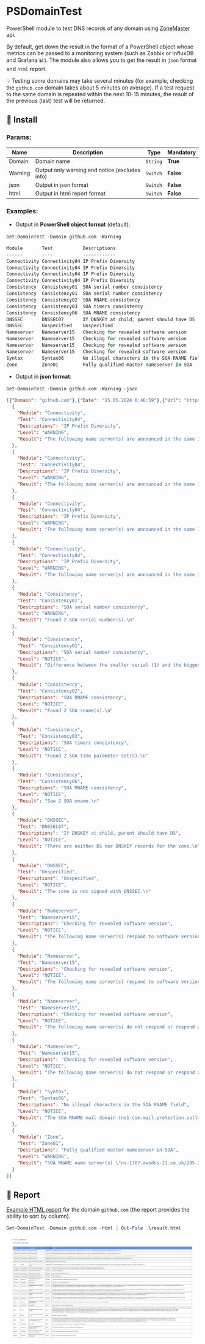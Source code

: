 # PSDomainTest

PowerShell module to test DNS records of any domain using [ZoneMaster](https://github.com/zonemaster/zonemaster) api. 

By default, get down the result in the format of a PowerShell object whose metrics can be passed to a monitoring system (such as Zabbix or InfluxDB and Grafana 📊). The module also allows you to get the result in `json` format and `html` report.

💡 Testing some domains may take several minutes (for example, checking the `github.com` domain takes about 5 minutes on average). If a test request to the same domain is repeated within the next 10-15 minutes, the result of the previous (last) test will be returned.

## 🚀 Install

### Params:

| Name    | Description                                    | Type     | Mandatory |
| ---     | ---                                            | ---      | ---       |
| Domain  | Domain name                                    | `String` | **True**  |
| Warning | Output only warning and notice (excludes info) | `Switch` | **False** |
| json    | Output in json format                          | `Switch` | **False** |
| html    | Output in html report format                   | `Switch` | **False** |

### Examples:

- Output in **PowerShell object format** (default):

`Get-DomainTest -Domain github.com -Warning`

```PowerShell
Module       Test           Descriptions                                 Level   Result
------       ----           ------------                                 -----   ------
Connectivity Connectivity04 IP Prefix Diversity                          WARNING The following name server(s) are announced in th…
Connectivity Connectivity04 IP Prefix Diversity                          WARNING The following name server(s) are announced in th…
Connectivity Connectivity04 IP Prefix Diversity                          WARNING The following name server(s) are announced in th…
Connectivity Connectivity04 IP Prefix Diversity                          WARNING The following name server(s) are announced in th…
Consistency  Consistency01  SOA serial number consistency                WARNING Found 2 SOA serial number(s).…
Consistency  Consistency01  SOA serial number consistency                NOTICE  Difference between the smaller serial (1) and th…
Consistency  Consistency02  SOA RNAME consistency                        NOTICE  Found 2 SOA rname(s).…
Consistency  Consistency03  SOA timers consistency                       NOTICE  Found 2 SOA time parameter set(s).…
Consistency  Consistency06  SOA MNAME consistency                        NOTICE  Saw 2 SOA mname.…
DNSSEC       DNSSEC07       If DNSKEY at child, parent should have DS    NOTICE  There are neither DS nor DNSKEY records for the …
DNSSEC       Unspecified    Unspecified                                  NOTICE  The zone is not signed with DNSSEC.…
Nameserver   Nameserver15   Checking for revealed software version       NOTICE  The following name server(s) respond to software…
Nameserver   Nameserver15   Checking for revealed software version       NOTICE  The following name server(s) respond to software…
Nameserver   Nameserver15   Checking for revealed software version       NOTICE  The following name server(s) do not respond or r…
Nameserver   Nameserver15   Checking for revealed software version       NOTICE  The following name server(s) do not respond or r…
Syntax       Syntax06       No illegal characters in the SOA RNAME field NOTICE  The SOA RNAME mail domain (ns1-com.mail.protecti…
Zone         Zone01         Fully qualified master nameserver in SOA     WARNING SOA MNAME name server(s) "ns-1707.awsdns-21.co.u…
```

- Output in **json format**:

`Get-DomainTest -Domain github.com -Warning -json`

```json
[{"Domain": "github.com"},{"Date": "15.05.2024 8:46:59"},{"Url": "https://zonemaster.net/en/result/310632c6f444a5fb"},[
  {
    "Module": "Connectivity",
    "Test": "Connectivity04",
    "Descriptions": "IP Prefix Diversity",
    "Level": "WARNING",
    "Result": "The following name server(s) are announced in the same IPv4 prefix (198.51.45.0/24): \"dns2.p08.nsone.net/198.51.45.8; dns4.p08.nsone.net/198.51.45.72\"\n"
  },
  {
    "Module": "Connectivity",
    "Test": "Connectivity04",
    "Descriptions": "IP Prefix Diversity",
    "Level": "WARNING",
    "Result": "The following name server(s) are announced in the same IPv4 prefix (198.51.44.0/24): \"dns1.p08.nsone.net/198.51.44.8; dns3.p08.nsone.net/198.51.44.72\"\n"
  },
  {
    "Module": "Connectivity",
    "Test": "Connectivity04",
    "Descriptions": "IP Prefix Diversity",
    "Level": "WARNING",
    "Result": "The following name server(s) are announced in the same IPv6 prefix (2620:4d:4000::/48): \"dns1.p08.nsone.net/2620:4d:4000:6259:7:8:0:1; dns3.p08.nsone.net/2620:4d:4000:6259:7:8:0:3\"\n"
  },
  {
    "Module": "Connectivity",
    "Test": "Connectivity04",
    "Descriptions": "IP Prefix Diversity",
    "Level": "WARNING",
    "Result": "The following name server(s) are announced in the same IPv6 prefix (2a00:edc0:6259::/48): \"dns2.p08.nsone.net/2a00:edc0:6259:7:8::2; dns4.p08.nsone.net/2a00:edc0:6259:7:8::4\"\n"
  },
  {
    "Module": "Consistency",
    "Test": "Consistency01",
    "Descriptions": "SOA serial number consistency",
    "Level": "WARNING",
    "Result": "Found 2 SOA serial number(s).\n"
  },
  {
    "Module": "Consistency",
    "Test": "Consistency01",
    "Descriptions": "SOA serial number consistency",
    "Level": "NOTICE",
    "Result": "Difference between the smaller serial (1) and the bigger one (1656468023) is greater than the maximum allowed (0).\n"
  },
  {
    "Module": "Consistency",
    "Test": "Consistency02",
    "Descriptions": "SOA RNAME consistency",
    "Level": "NOTICE",
    "Result": "Found 2 SOA rname(s).\n"
  },
  {
    "Module": "Consistency",
    "Test": "Consistency03",
    "Descriptions": "SOA timers consistency",
    "Level": "NOTICE",
    "Result": "Found 2 SOA time parameter set(s).\n"
  },
  {
    "Module": "Consistency",
    "Test": "Consistency06",
    "Descriptions": "SOA MNAME consistency",
    "Level": "NOTICE",
    "Result": "Saw 2 SOA mname.\n"
  },
  {
    "Module": "DNSSEC",
    "Test": "DNSSEC07",
    "Descriptions": "If DNSKEY at child, parent should have DS",
    "Level": "NOTICE",
    "Result": "There are neither DS nor DNSKEY records for the zone.\n"
  },
  {
    "Module": "DNSSEC",
    "Test": "Unspecified",
    "Descriptions": "Unspecified",
    "Level": "NOTICE",
    "Result": "The zone is not signed with DNSSEC.\n"
  },
  {
    "Module": "Nameserver",
    "Test": "Nameserver15",
    "Descriptions": "Checking for revealed software version",
    "Level": "NOTICE",
    "Result": "The following name server(s) respond to software version query \"version.bind\" with string \"a0bd971e3\". Returned from name servers: \"dns1.p08.nsone.net/198.51.44.8; dns1.p08.nsone.net/2620:4d:4000:6259:7:8:0:1; dns2.p08.nsone.net/198.51.45.8; dns2.p08.nsone.net/2a00:edc0:6259:7:8::2; dns3.p08.nsone.net/198.51.44.72; dns3.p08.nsone.net/2620:4d:4000:6259:7:8:0:3; dns4.p08.nsone.net/198.51.45.72; dns4.p08.nsone.net/2a00:edc0:6259:7:8::4\"\n"
  },
  {
    "Module": "Nameserver",
    "Test": "Nameserver15",
    "Descriptions": "Checking for revealed software version",
    "Level": "NOTICE",
    "Result": "The following name server(s) respond to software version query \"version.server\" with string \"a0bd971e3\". Returned from name servers: \"dns1.p08.nsone.net/198.51.44.8; dns1.p08.nsone.net/2620:4d:4000:6259:7:8:0:1; dns2.p08.nsone.net/198.51.45.8; dns2.p08.nsone.net/2a00:edc0:6259:7:8::2; dns3.p08.nsone.net/198.51.44.72; dns3.p08.nsone.net/2620:4d:4000:6259:7:8:0:3; dns4.p08.nsone.net/198.51.45.72; dns4.p08.nsone.net/2a00:edc0:6259:7:8::4\"\n"
  },
  {
    "Module": "Nameserver",
    "Test": "Nameserver15",
    "Descriptions": "Checking for revealed software version",
    "Level": "NOTICE",
    "Result": "The following name server(s) do not respond or respond with SERVFAIL to software version query \"version.server\". Returned from name servers: \"ns-1283.awsdns-32.org/205.251.197.3; ns-1283.awsdns-32.org/2600:9000:5305:300::1; ns-1707.awsdns-21.co.uk/205.251.198.171; ns-1707.awsdns-21.co.uk/2600:9000:5306:ab00::1; ns-421.awsdns-52.com/205.251.193.165; ns-421.awsdns-52.com/2600:9000:5301:a500::1; ns-520.awsdns-01.net/205.251.194.8; ns-520.awsdns-01.net/2600:9000:5302:800::1\"\n"
  },
  {
    "Module": "Nameserver",
    "Test": "Nameserver15",
    "Descriptions": "Checking for revealed software version",
    "Level": "NOTICE",
    "Result": "The following name server(s) do not respond or respond with SERVFAIL to software version query \"version.bind\". Returned from name servers: \"ns-1283.awsdns-32.org/205.251.197.3; ns-1283.awsdns-32.org/2600:9000:5305:300::1; ns-1707.awsdns-21.co.uk/205.251.198.171; ns-1707.awsdns-21.co.uk/2600:9000:5306:ab00::1; ns-421.awsdns-52.com/205.251.193.165; ns-421.awsdns-52.com/2600:9000:5301:a500::1; ns-520.awsdns-01.net/205.251.194.8; ns-520.awsdns-01.net/2600:9000:5302:800::1\"\n"
  },
  {
    "Module": "Syntax",
    "Test": "Syntax06",
    "Descriptions": "No illegal characters in the SOA RNAME field",
    "Level": "NOTICE",
    "Result": "The SOA RNAME mail domain (ns1-com.mail.protection.outlook.com.) cannot be resolved to a mail server with an IP address.\n"
  },
  {
    "Module": "Zone",
    "Test": "Zone01",
    "Descriptions": "Fully qualified master nameserver in SOA",
    "Level": "WARNING",
    "Result": "SOA MNAME name server(s) \"ns-1707.awsdns-21.co.uk/205.251.198.171; ns-1707.awsdns-21.co.uk/2600:9000:5306:ab00::1\" do not have the highest SOA SERIAL (expected \"1\" but got \"1656468023; 1\")\n"
  }
]]
```

## 📢 Report

[Example HTML report](https://github.com/Lifailon/PSDomainTest/blob/rsa/test/github/result.html) for the domain `github.com` (the report provides the ability to sort by column).

```PowerShell
Get-DomainTest -Domain github.com -html | Out-File .\result.html
```

![Image alt](https://github.com/Lifailon/PSDomainTest/blob/rsa/image/html-report.jpg)